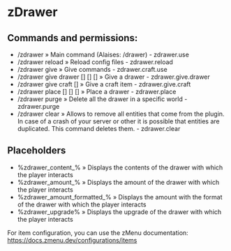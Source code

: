 # zDrawer

## Commands and permissions:
- /zdrawer » Main command (Alaises: /drawer) - zdrawer.use
- /zdrawer reload » Reload config files - zdrawer.reload
- /zdrawer give » Give commands - zdrawer.craft.use
- /zdrawer give drawer <player> [<upgrade name>] [<material>] [<amount>] » Give a drawer - zdrawer.give.drawer
- /zdrawer give craft <player> [<craft name>] » Give a craft item - zdrawer.give.craft
- /zdrawer place <world name> <x> <y> <z> <block face> [<upgrade name>] [<material>] [<amount>] » Place a drawer - zdrawer.place
- /zdrawer purge <world name> <break block> » Delete all the drawer in a specific world - zdrawer.purge
- /zdrawer clear » Allows to remove all entities that come from the plugin. In case of a crash of your server or other it is possible that entities are duplicated. This command deletes them. - zdrawer.clear

## Placeholders
- %zdrawer_content_<index>% » Displays the contents of the drawer with which the player interacts
- %zdrawer_amount_<index>% » Displays the amount of the drawer with which the player interacts
- %zdrawer_amount_formatted_<index>% » Displays the amount with the format of the drawer with which the player interacts
- %zdrawer_upgrade% » Displays the upgrade of the drawer with which the player interacts

For item configuration, you can use the zMenu documentation: https://docs.zmenu.dev/configurations/items
